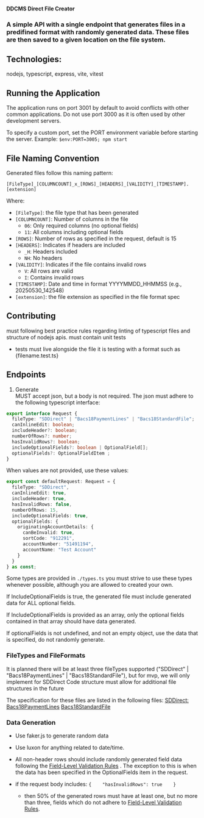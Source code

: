 #### DDCMS Direct File Creator

### A simple API with a single endpoint that generates files in a predifined format with randomly generated data. These files are then saved to a given location on the file system.

## Technologies:

nodejs, typescript, express, vite, vitest

## Running the Application

The application runs on port 3001 by default to avoid conflicts with other common applications.
Do not use port 3000 as it is often used by other development servers.

To specify a custom port, set the PORT environment variable before starting the server.
Example: `$env:PORT=3005; npm start`

## File Naming Convention

Generated files follow this naming pattern:

```
[FileType]_[COLUMNCOUNT]_x_[ROWS]_[HEADERS]_[VALIDITY]_[TIMESTAMP].[extension]
```

Where:
- `[FileType]`: the file type that has been generated
- `[COLUMNCOUNT]`: Number of columns in the file
  - `06`: Only required columns (no optional fields)
  - `11`: All columns including optional fields
- `[ROWS]`: Number of rows as specified in the request, default is 15
- `[HEADERS]`: Indicates if headers are included
  - `_H`: Headers included
  - `NH`: No headers
- `[VALIDITY]`: Indicates if the file contains invalid rows
  - `V`: All rows are valid
  - `I`: Contains invalid rows
- `[TIMESTAMP]`: Date and time in format YYYYMMDD_HHMMSS (e.g., 20250530_142548)
- `[extension]`: the file extension as specified in the file format spec

## Contributing

must following best practice rules regarding linting of typescript files and structure of nodejs apis.
must contain unit tests

- tests must live alongside the file it is testing with a format such as {filename.test.ts}

## Endpoints

1. Generate  
   MUST accept json, but a body is not required. The json must adhere to the following typescript interface:

```typescript
export interface Request {
  fileType: "SDDirect" | "Bacs18PaymentLines" | "Bacs18StandardFile";
  canInlineEdit: boolean;
  includeHeader?: boolean;
  numberOfRows?: number;
  hasInvalidRows?: boolean;
  includeOptionalFields?: boolean | OptionalField[];
  optionalFields?: OptionalFieldItem ;
}
```
When values are not provided, use these values:

```typescript
export const defaultRequest: Request = {
  fileType: "SDDirect",
  canInlineEdit: true,
  includeHeader: true,
  hasInvalidRows: false,
  numberOfRows: 15,
  includeOptionalFields: true,
  optionalFields: {
    originatingAccountDetails: {
      canBeInvalid: true,
      sortCode: "912291",
      accountNumber: "51491194",
      accountName: "Test Account"
    }
  }
} as const;

```
Some types are provided in `./types.ts` you must strive to use these types whenever possible, although you are allowed to created your own.

If IncludeOptionalFields is true, the generated file must include generated data for ALL optional fields.

If IncludeOptionalFields is provided as an array, only the optional fields contained in that array should have data generated.

If optionalFields is not undefined, and not an empty object, use the data that is specified, do not randomly generate.


### FileTypes and FileFormats

It is planned there will be at least three fileTypes supported ("SDDirect" | "Bacs18PaymentLines" | "Bacs18StandardFile"), but for mvp, we will only implement for SDDirect
Code structure must allow for additional file structures in the future

The specification for these files are listed in the following files:
[SDDirect:](FileFormats/SDDirect.md)
[Bacs18PaymentLines](FileFormats/Bacs18PaymentLines.md)
[Bacs18StandardFile](FileFormats/Bacs18StandardFile.md)

### Data Generation

- Use faker.js to generate random data
- Use luxon for anything related to date/time.
- All non-header rows should include randomly generated field data following the [Field-Level Validation Rules](../field-level-validation.md) .  The exception to this is when the data has been specified in the OptionalFields item in the request.

- if the request body includes: `{    "hasInvalidRows": true    }`
  - then 50% of the generated rows must have at least one, but no more than three, fields which do not adhere to [Field-Level Validation Rules](../field-level-validation.md).
